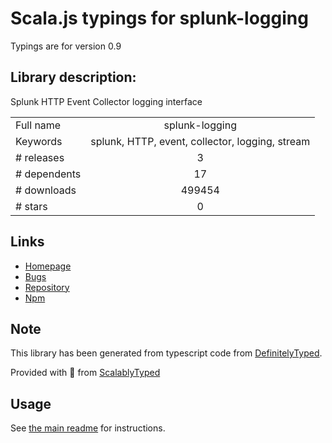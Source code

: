 
# Scala.js typings for splunk-logging

Typings are for version 0.9

## Library description:
Splunk HTTP Event Collector logging interface

|                    |                 |
| ------------------ | :-------------: |
| Full name          | splunk-logging |
| Keywords           | splunk, HTTP, event, collector, logging, stream |
| # releases         | 3 |
| # dependents       | 17 |
| # downloads        | 499454 |
| # stars            | 0 |

## Links
- [Homepage](http://dev.splunk.com)
- [Bugs](https://github.com/splunk/splunk-javascript-logging/issues)
- [Repository](https://github.com/splunk/splunk-javascript-logging)
- [Npm](https://www.npmjs.com/package/splunk-logging)
    


## Note
This library has been generated from typescript code from [DefinitelyTyped](https://definitelytyped.org).

Provided with :purple_heart: from [ScalablyTyped](https://github.com/oyvindberg/ScalablyTyped)

## Usage
See [the main readme](../../readme.md) for instructions.



